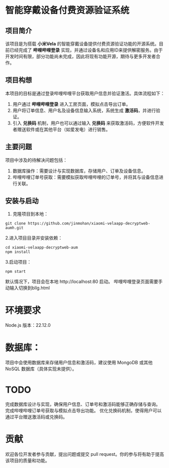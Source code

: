 # 智能穿戴设备付费资源验证系统

## 项目简介

该项目是为搭载 **小米Vela** 的智能穿戴设备提供付费资源验证功能的开源系统。目前已经完成了 **哔哩哔哩登录** 实现，并通过设备名和应用ID来提供解密服务。由于开发时间有限，部分功能尚未完成，因此将现有功能开源，期待与更多开发者合作。

## 项目构想

本项目的目标是通过登录哔哩哔哩平台获取用户信息并验证激活。具体流程如下：

1. 用户通过 **哔哩哔哩登录** 进入工房页面，模拟点击导出订单。
2. 用户将订单信息、用户名及设备信息输入系统，系统生成 **激活码**，并进行验证。
3. 引入 **兑换码** 机制，用户也可以通过输入 **兑换码** 来获取激活码，方便软件开发者赠送软件或在其他平台（如爱发电）进行销售。

## 主要问题

项目中涉及的待解决问题包括：

1. 数据库操作：需要设计与实现数据库，存储用户、订单及设备信息。
2. 哔哩哔哩订单号获取：需要模拟获取哔哩哔哩的订单号，并将其与设备信息进行关联。

## 安装与启动

1. 克隆项目到本地：

```
git clone https://github.com/jinmohan/xiaomi-velaapp-decryptweb-aumh.git
```
2.进入项目目录并安装依赖：
  ```复制代码
cd xiaomi-velaapp-decryptweb-aum
npm install
```
3.启动项目：

```
npm start
```
默认情况下，项目会在本地 http://localhost:80 启动。
哔哩哔哩登录页面需要手动输入切换到bllg.html

# 环境要求
Node.js 版本：22.12.0
# 数据库：
项目中会使用数据库来存储用户信息和激活码，建议使用 MongoDB 或其他 NoSQL 数据库（具体实现未提供）。
# TODO
完成数据库设计与实现，确保用户信息、订单号和激活码能够正确存储与查询。
完成哔哩哔哩订单号获取与模拟点击导出功能。
优化兑换码机制，使得用户可以通过平台赠送激活码或兑换码。
# 贡献
欢迎各位开发者参与贡献，提出问题或提交 pull request。你的参与将有助于提高该项目的质量和功能。


